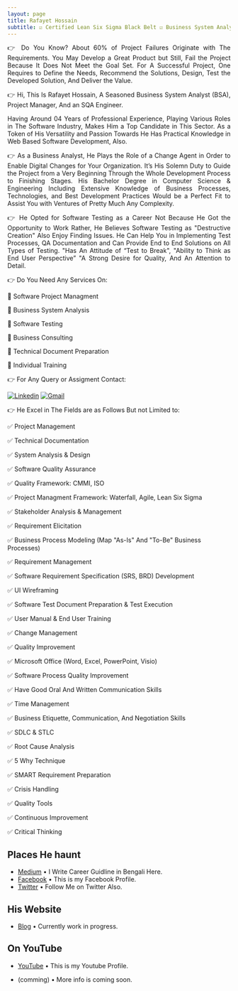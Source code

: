```yaml
---
layout: page
title: Rafayet Hossain
subtitle: ☑ Certified Lean Six Sigma Black Belt ☑ Business System Analyst ☑ Project Manager ☑ SQA (Open to Work)
---
```



<div style="text-align: justify"> 

👉 Do You Know? About 60% of Project Failures Originate with The Requirements. You May Develop a Great Product but Still, Fail the Project Because It Does Not Meet the Goal Set. For A Successful Project, One Requires to Define the Needs, Recommend the Solutions, Design, Test the Developed Solution, And Deliver the Value.
</div>


<div style="text-align: justify"> 
👉 Hi, This Is Rafayet Hossain, A Seasoned Business System Analyst (BSA), Project Manager, And an SQA Engineer.

Having Around 04 Years of Professional Experience, Playing Various Roles in The Software Industry, Makes Him a Top Candidate in This Sector. As a Token of His Versatility and Passion Towards He Has Practical Knowledge in Web Based Software Development, Also.

</div>


<div style="text-align: justify"> 

👉 As a Business Analyst, He Plays the Role of a Change Agent in Order to Enable Digital Changes for Your Organization. It’s His Solemn Duty to Guide the Project from a Very Beginning Through the Whole Development Process to Finishing Stages. His Bachelor Degree in Computer Science & Engineering Including Extensive Knowledge of Business Processes, Technologies, and Best Development Practices Would be a Perfect Fit to Assist You with Ventures of Pretty Much Any Complexity.

</div>

<div style="text-align: justify"> 

👉 He Opted for Software Testing as a Career Not Because He Got the Opportunity to Work Rather, He Believes Software Testing as "Destructive Creation" Also Enjoy Finding Issues. He Can Help You in Implementing Test Processes, QA Documentation and Can Provide End to End Solutions on All Types of Testing. "Has An Attitude of “Test to Break", "Ability to Think as End User Perspective” "A Strong Desire for Quality, And An Attention to Detail.

</div>

👉 Do You Need Any Services On:

🎯 Software Project Managment 

🎯 Business System Analysis 

🎯 Software Testing 

🎯 Business Consulting

🎯 Technical Document Preparation 

🎯 Individual Training  


👉 For Any Query or Assigment Contact: 



[![Linkedin](https://img.shields.io/badge/-LinkedIn-blue?style=flat&logo=Linkedin&logoColor=white)](https://www.linkedin.com/in/rafayethossain/)
[![Gmail](https://img.shields.io/badge/-Gmail-c14438?style=flat&logo=Gmail&logoColor=white)](mailto:rafayet13@gmail.com)




👉 He Excel in The Fields are as Follows But not Limited to:

✅ Project Management  

✅ Technical Documentation

✅ System Analysis & Design

✅ Software Quality Assurance

✅ Quality Framework: CMMI, ISO 

✅ Project Managment Framework: Waterfall, Agile, Lean Six Sigma

✅ Stakeholder Analysis & Management 

✅ Requirement Elicitation

✅ Business Process Modeling (Map "As-Is" And "To-Be" Business Processes)

✅ Requirement Management 

✅ Software Requirement Specification (SRS, BRD) Development 

✅ UI Wireframing 

✅ Software Test Document Preparation & Test Execution 

✅ User Manual & End User Training 

✅ Change Management 

✅ Quality Improvement 

✅ Microsoft Office (Word, Excel, PowerPoint, Visio) 

✅ Software Process Quality Improvement 

✅ Have Good Oral And Written Communication Skills

✅ Time Management 

✅ Business Etiquette, Communication, And Negotiation Skills 

✅ SDLC & STLC 

✅ Root Cause Analysis 

✅ 5 Why Technique 

✅ SMART Requirement Preparation 

✅ Crisis Handling 

✅ Quality Tools 

✅ Continuous Improvement 

✅ Critical Thinking


## Places He haunt

* [Medium](https://rafayethossain.medium.com/) •  I Write Career Guidline in Bengali Here.
* [Facebook](https://www.facebook.com/rafayethossain13) • This is my Facebook Profile.
* [Twitter](https://twitter.com/RafayetHossain/) • Follow Me on Twitter Also.
  
## His Website
* [Blog](rafayet13.wordpress.com/) • Currently work in progress.

## On YouTube

* [YouTube](https://www.youtube.com/channel/UCsTNdhx0etbm-571LVTCW2g/featured?view_as=subscriber) • This is my Youtube Profile.

* (comming) • More info is coming soon.

